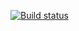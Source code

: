 [![Build status](https://ci.appveyor.com/api/projects/status/ltk6i7uy78oydk72/branch/master?svg=true)](https://ci.appveyor.com/project/VickyBooGit/aqa-task-5-pattern/branch/master)